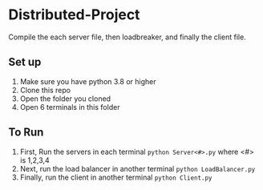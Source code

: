 # Distributed-Project

Compile the each server file, then loadbreaker, and finally the client file. 

## Set up
1. Make sure you have python 3.8 or higher
2. Clone this repo
3. Open the folder you cloned
4. Open 6 terminals in this folder

## To Run
1. First, Run the servers in each terminal `python Server<#>.py` where <#> is 1,2,3,4
2. Next, run the load balancer in another terminal `python LoadBalancer.py`
3. Finally, run the client in another terminal `python Client.py`
